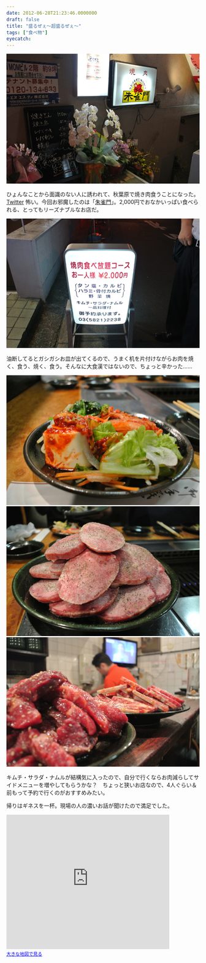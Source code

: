 ```yaml
---
date: 2012-06-28T21:23:46.0000000
draft: false
title: "盛るぜぇ～超盛るぜぇ～"
tags: ["食べ物"]
eyecatch: 
---
```

<p><img src="20120627210737.jpg" alt="f:id:daruyanagi:20120627210737j:plain" title="f:id:daruyanagi:20120627210737j:plain" class="hatena-fotolife"></p><p>ひょんなことから面識のない人に誘われて、秋葉原で焼き肉食うことになった。 <a class="keyword" href="http://d.hatena.ne.jp/keyword/Twitter">Twitter</a> 怖い。今回お邪魔したのは「<a class="keyword" href="http://d.hatena.ne.jp/keyword/%BC%EB%BF%FD%CC%E7">朱雀門</a>」。2,000円でおなかいっぱい食べられる、とってもリーズナブルなお店だ。</p><p><img src="20120627210744.jpg" alt="f:id:daruyanagi:20120627210744j:plain" title="f:id:daruyanagi:20120627210744j:plain" class="hatena-fotolife"></p><p>油断してるとガシガシお皿が出てくるので、うまく机を片付けながらお肉を焼く、食う、焼く、食う。そんなに大食漢ではないので、ちょっと辛かった……</p><p><img src="20120627212212.jpg" alt="f:id:daruyanagi:20120627212212j:plain" title="f:id:daruyanagi:20120627212212j:plain" class="hatena-fotolife"><img src="20120627212442.jpg" alt="f:id:daruyanagi:20120627212442j:plain" title="f:id:daruyanagi:20120627212442j:plain" class="hatena-fotolife"><img src="20120627213244.jpg" alt="f:id:daruyanagi:20120627213244j:plain" title="f:id:daruyanagi:20120627213244j:plain" class="hatena-fotolife"></p><p>キムチ・サラダ・ナムルが結構気に入ったので、自分で行くならお肉減らしてサイドメニューを増やしてもらうかな？　ちょっと狭いお店なので、4人ぐらい＆前もって予約で行くのがおすすめみたい。</p><p>帰りはギネスを一杯。現場の人の濃いお話が聞けたので満足でした。</p><p><iframe width="425" height="350" frameborder="0" scrolling="no" marginheight="0" marginwidth="0" src="https://maps.google.co.jp/maps?ie=UTF8&amp;q=%E6%9C%B1%E9%9B%80%E9%96%80&amp;fb=1&amp;gl=jp&amp;hq=%E6%9C%B1%E9%9B%80%E9%96%80&amp;hnear=0x601886d6050f14c7:0xff20e99af91ac539,%E5%8D%83%E8%91%89%E7%9C%8C%E5%B8%82%E5%B7%9D%E5%B8%82&amp;cid=0,0,37660669493655247&amp;t=m&amp;brcurrent=3,0x60188ea8ebd970e3:0x96a52e169a774edf,0&amp;ll=35.701237,139.778624&amp;spn=0.006099,0.00912&amp;z=16&amp;iwloc=A&amp;output=embed"></iframe><br /><small><a href="https://maps.google.co.jp/maps?ie=UTF8&amp;q=%E6%9C%B1%E9%9B%80%E9%96%80&amp;fb=1&amp;gl=jp&amp;hq=%E6%9C%B1%E9%9B%80%E9%96%80&amp;hnear=0x601886d6050f14c7:0xff20e99af91ac539,%E5%8D%83%E8%91%89%E7%9C%8C%E5%B8%82%E5%B7%9D%E5%B8%82&amp;cid=0,0,37660669493655247&amp;t=m&amp;brcurrent=3,0x60188ea8ebd970e3:0x96a52e169a774edf,0&amp;ll=35.701237,139.778624&amp;spn=0.006099,0.00912&amp;z=16&amp;iwloc=A&amp;source=embed" style="color:#0000FF;text-align:left">大きな地図で見る</a></small></p>
